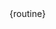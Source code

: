 <!--link rel="stylesheet" href="https://unpkg.com/sakura.css/css/sakura.css" type="text/css"-->
<link rel="preconnect" href="https://fonts.googleapis.com">
<link rel="preconnect" href="https://fonts.gstatic.com" crossorigin>
<link href="https://fonts.googleapis.com/css2?family=Roboto:ital,wght@0,100;0,300;0,400;0,500;0,700;0,900;1,100;1,300;1,400;1,500&display=swap" rel="stylesheet">

<div id="root"></div>

<span id="data" class="hide">
{routine}
</span>


<script type="module">
  import { createContext, Component, Fragment, h, render} from 'https://esm.sh/preact';
  import htm from 'https://esm.sh/htm';
  import { useContext, useEffect, useState,  useReducer} from 'https://esm.sh/preact/hooks';
  import { signal } from 'https://esm.sh/@preact/signals';


  const STANDARD_REST_TIME = 2;
  const Timer = function(callback, delay, step) {
      const self = this;

      let timerId = null;  
      let cycles = signal(1);
      let called_callback = false;
      this.tick = function() {
        if (cycles.value >= delay) {
          if (!called_callback) {
            callback();
            called_callback = true;
          }
          self.pause();
          return; 
        }
        cycles.value += 1;
        if (step) step();
      };

      this.pause = function() {
        window.clearInterval(timerId);
        timerId = null;
      };

      this.resume = function() {
          if (timerId) {
              return;
          }
          
          timerId = window.setInterval(this.tick, 1000);
      };
  
      this.start = this.resume;
      this.cycles = cycles;
  };
  
  const StateAccessor = createContext('light');


  // Initialize htm with Preact
  const html = htm.bind(h);

  // Setup initial data
  const ROUTINE_SET = 'SET_ROUTINE'
  
  // Lifecycle routine
  const ROUTINE_INITIAL_STATE = 'ROUTINE_INITIAL_STATE'
  const ROUTINE_PERFORM = 'PERFORM_ROUTINE'
  const ROUTINE_FINISH = 'FINISH_ROUTINE'
  
  // Lifecycle exercise
  const EXERCISE_SETUP = 'EXERCISE_SETUP'
  const EXERCISE_PERFORM = 'PERFORM_EXERCISE'
  const EXERCISE_PAUSE = 'PAUSE_EXERCISE'
  const EXERCISE_RESUME = 'RESUME_EXERCISE'
  const EXERCISE_PREVIOUS = 'PREVIOUS_EXERCISE'
  const EXERCISE_NEXT = 'NEXT_EXERCISE'
  const EXERCISE_REST_TIME = 'REST_TIME_EXERCISE'
  const EXERCISE_STOP = 'STOP_EXERCISE'
  const EXERCISE_FINISH = 'STOP_EXERCISE'

  const StartRoutine = ({dispatch, exercises, configuration, notes}) => {
    console.log(configuration)
    let startAction = () => {
      dispatch({type: ROUTINE_PERFORM})
      dispatch({type: EXERCISE_SETUP, dispatch})
      dispatch({type: EXERCISE_PERFORM})
    }
    return html`<div id="start_routine">
      <h2 className="text-center">${configuration ? configuration.diagnosis : ""}</h2>
      <p>${exercises.length} exercises</p>
      <button className="btn-primary" onClick=${startAction}>Start routine</button>
      <${ListExercises} exercises=${exercises} />
    </div>
    `
  }

  const PerformRoutine = ({dispatch, exercise, exercises}) => {
    let stageExercise = exercise.stage === EXERCISE_REST_TIME ? 
      html`<${RestExercise} dispatch=${dispatch} exercise=${exercise} />` : 
      html`<${PerformExercise} dispatch=${dispatch} exercise=${exercise} />`
    return html`<div id="perform_routine">
      ${stageExercise}
      <${ListExercises} exercises=${exercises} currentExercise=${exercise.index} />
    </div>
    `
  }

  const EndRoutine = ({dispatch, exercises}) => {
    let restartAction = () => dispatch({type: ROUTINE_INITIAL_STATE})
    return html`<div id="end_routine">
      <h1>Congratulations!</h1>
      <button className="btn-primary" onClick=${restartAction}>Restart routine</button>
    </div>
    `
  }

  const ListExercises = ({exercises, currentExercise}) => {
    console.log(exercises)
    const exercisesList = exercises.map((exercise, index) => 
      html`<li className="exercise_row ${currentExercise === index ? "active" : ""}">
        <div className="thumbnail">
          <img src=${exercise.resources.image} />
        </div>
        ${exercise.name}
      </li>`)
    return html`
      <ul className="exercise_list">
        ${exercisesList}
      </ul>`
  }

  const RestExercise = ({dispatch, exercise}) => {
    let skipAction = () => dispatch({type: EXERCISE_PERFORM})
    let countDown = exercise.restTimer.cycles.value;
    return html`<div id="restExercise">
      <header>
        <strong>Next exercise</strong>
        <h3 className="exercise_name">${exercise.exercise.name}</h3>
      </header>
      <div>
        <h1>${countDown}</h1>
      </div>
      <div className="exercise_actions">
        <button onClick=${skipAction}>Skip rest time</button>
      </div>
    </div>`
  }
  const PerformExercise = ({dispatch, exercise}) => {
    let countDown = exercise.timer ? html`<h1>${exercise.timer.cycles.value}</h1>` : '';
    let endAction = () => {
      dispatch({type: EXERCISE_FINISH, dispatch})
      dispatch({type: ROUTINE_FINISH, dispatch})
    }
    let pauseAction = () => dispatch({type: EXERCISE_PAUSE})
    let resumeAction = () => dispatch({type: EXERCISE_RESUME})
    let previousExerciseAction = () => {
      dispatch({type: EXERCISE_PREVIOUS})
      dispatch({type: EXERCISE_SETUP, dispatch})
      dispatch({type: EXERCISE_PERFORM})
    }
    let nextExerciseAction = () => {
      dispatch({type: EXERCISE_FINISH, dispatch})
      dispatch({type: EXERCISE_NEXT, dispatch})
      dispatch({type: EXERCISE_SETUP, dispatch})
      dispatch({type: EXERCISE_REST_TIME, dispatch})
    }
    let recommendations = exercise.exercise.recommendations
    let time_by_round = recommendations.time_by_round != 0 ? recommendations.time_by_round : ""
    let repetitions = recommendations.repetitions != 0 ? html`<strong>${recommendations.repetitions}</strong> repetitions ` : ""
    let by_side = recommendations.by_side ? html`<strong>each side</strong> ` : ""
    let relax_by_rep = recommendations.relax_by_rep != 0 ? recommendations.relax_by_rep : ""
    let series = recommendations.series != 0 ? html`x <strong>${recommendations.series}</strong>` : ""
    let pauseComponent = exercise.stage !== EXERCISE_PAUSE ?
        // html`<button onClick=${previousExerciseAction} disabled=${exercise.index === 0}>Previous exercise</button>
        html`<button onClick=${pauseAction}>Pause</button>
             <button className="btn-primary"  onClick=${nextExerciseAction}>Next Exercise</button>
        ` :
        html`<button className="btn-primary" onClick=${resumeAction}>Resume</button>`
    return html`<div id="perform_exercise">
      <header>
        <h3 className="exercise_name">${exercise.exercise.name}</h3>
          ${repetitions}
          ${by_side}
          ${series}
      </header>
      <button className="finish-routine" onClick=${endAction}>Finish routine</button>
      <div className="exercise_img">
        <img src=${exercise.exercise.resources.image} />
      </div>
      <div>
        ${countDown}
      </div>
      <div className="exercise_actions">
        ${pauseComponent}
      </div>
    </div>
    `
  }

  const reducer = (state, action) => {
    console.log(action.type)
    switch (action.type) {
      case EXERCISE_SETUP:
        if (state.currentExercise.index === undefined) return state;
        { 
          let currentExercise = {...state.currentExercise}
          let restTime = state.currentExercise.exercise && state.currentExercise.exercise.recommendations ? state.currentExercise.exercise.recommendations.relax_by_rep : 0;
          currentExercise.stage = action.type
          currentExercise.exercise = state.exercises[currentExercise.index]

          let exerciseTime = currentExercise.exercise.recommendations.time_by_round
          console.log(exerciseTime)
          if (exerciseTime > 0) {
            let timer = new Timer(() => {
              action.dispatch({type: EXERCISE_FINISH})
              action.dispatch({type: EXERCISE_NEXT}) 
              action.dispatch({type: EXERCISE_SETUP, dispatch: action.dispatch})
              action.dispatch({type: EXERCISE_REST_TIME, dispatch: action.dispatch})
              
            }, exerciseTime)
            currentExercise.timer = timer;
          }
          currentExercise.restTime = restTime || STANDARD_REST_TIME
          return {...state, currentExercise}
        }
      case EXERCISE_PERFORM:
        if (state.currentExercise.restTimer) state.currentExercise.restTimer.pause();
        if (state.currentExercise.timer) state.currentExercise.timer.start();
        return {...state, currentExercise: {...state.currentExercise, restTimer: undefined, stage: action.type}}
      case EXERCISE_PAUSE:
        if (state.currentExercise.timer) state.currentExercise.timer.pause();
        return {...state, currentExercise: {...state.currentExercise, stage: action.type}}
      case EXERCISE_RESUME:
        if (state.currentExercise.timer) state.currentExercise.timer.resume();
        return {...state, currentExercise: {...state.currentExercise, stage: action.type}}
      // case EXERCISE_STOP:
      case EXERCISE_PREVIOUS:
        if (state.currentExercise.index === 0) return state
        {
          let currentExercise = {...state.currentExercise}
          if (currentExercise.timer) currentExercise.timer.pause();
          currentExercise.index -= 1
          currentExercise.timer = undefined
          currentExercise.stage = action.type
  
          return {...state, currentExercise: currentExercise}
        }
      case EXERCISE_NEXT:
        if (state.currentExercise.index === undefined || state.exercises.length <= state.currentExercise.index + 1) {
            console.log(action.dispatch({type: ROUTINE_FINISH}))
            return state;
        } {
          let currentExercise = {...state.currentExercise}
          currentExercise.index += 1
          currentExercise.timer = undefined
          currentExercise.stage = action.type
  
          return {...state, currentExercise: currentExercise}
        }
      case EXERCISE_REST_TIME:
        if (state.currentExercise.index === undefined) return state; 
        let timer = new Timer(() => {
          action.dispatch({type: EXERCISE_PERFORM})
        }, state.currentExercise.restTime)
        console.log(state.currentExercise.restTime)
        timer.start()
        return {...state, currentExercise: {...state.currentExercise, restTimer: timer, stage: action.type}}
      case EXERCISE_FINISH: 
        let currentExercise = {...state.currentExercise}
        if (currentExercise.timer) currentExercise.timer.pause();
        // TODO: Consolidate exercise state

        return {...state, currentExercise: {...state.currentExercise, stage: action.type}}

      case ROUTINE_SET:
        return {...state, exercises: action.value}
      case ROUTINE_INITIAL_STATE:
        return {...state, currentExercise: {}, routineStage: action.type}
      case ROUTINE_PERFORM:
        return {...state, currentExercise: {index: 0}, routineStage: action.type}
      case ROUTINE_FINISH:
        return {...state, currentExercise: {}, routineStage: action.type}

      default: throw new Error('Unexpected action')
    }
  }

  const slicer = state => name => {
    return state[name]
  } 

  const initialState = {
    routineStage: ROUTINE_INITIAL_STATE, 
    exercises: [],
    currentExercise: {}
  }

  function App (props) {
    const [configuration, setConfiguration] = useState({})
    const [schedule, setSchedule] = useState({})
    const [routine, setRoutine] = useState({})
    const [state, dispatch] = useReducer(reducer, initialState);

    useEffect(() => {
      let raw_data = document.querySelector("#data").textContent;
      let exercises = JSON.parse(raw_data);
      setRoutine(exercises)
      dispatch({type: ROUTINE_SET, value: Object.values(exercises.exercises)});
    }, []);

    const component = state.routineStage == ROUTINE_INITIAL_STATE ? 
                         StartRoutine({
                                        dispatch, 
                                        exercises: state.exercises, 
                                        configuration: routine.configuration, 
                                        notes: routine.notes
                         }) : state.routineStage == ROUTINE_FINISH ? 
                         EndRoutine({dispatch}) :
                         PerformRoutine({dispatch, exercises: state.exercises, exercise: state.currentExercise})
    return html`<${StateAccessor.Provider} value=${slicer(state)}>
      <div className="container">
        ${component}
      </div>
    </${StateAccessor.Provider}>`;
  }

  const root = document.querySelector("#root");
  (function loader() {
    if (document.querySelector("#data").textContent.trim() !== '') {
      render(html`<${App} name="Routine Tracker" />`, root);
      return;
    }
    setTimeout(loader, 500);
   })()
</script>
